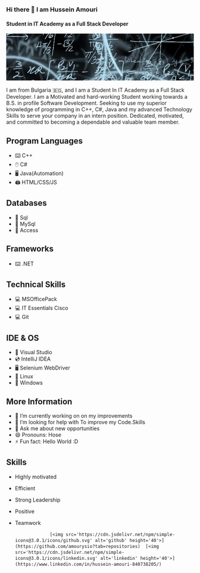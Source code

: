 ### Hi there 👋 I am Hussein Amouri
#### Student in IT Academy as a Full Stack Developer
![Student in IT Academy as a Full Stack Developer](https://github.com/amourysio/amourysio/blob/main/11.jpg)

I am from Bulgaria 🇧🇬, and I am a Student In IT Academy as a Full Stack Developer. I am a Motivated and hard-working Student working towards a B.S. in profile Software Development. Seeking to use my superior knowledge of programming in C++, C#, Java and my advanced Technology Skills to serve your company in an intern position. Dedicated, motivated, and committed to becoming a dependable and valuable team member.


## Program Languages
* ⌨️ C++
* 🖱️ C#
* 🖥️ Java(Automation)
* 🖨️ HTML/CSS/JS
## Databases
* 🧮 Sql
* 🧮 MySql
* 🧮 Access
## Frameworks
* ⌨️ .NET
## Technical Skills
* 💻 MSOfficePack
* 💻 IT Essentials Cisco
* 💻 Git
## IDE & OS
* 💽 Visual Studio
* 💿 IntelliJ IDEA
* 🖥️ Selenium WebDriver
* 📀 Linux
* 📀 Windows
## More Information
- 🔭 I’m currently working on on my improvements 
- 🤔 I’m looking for help with To improve my Code.Skills 
- 💬 Ask me about new opportunities 
- 😄 Pronouns: Hose 
- ⚡ Fun fact: Hello World :D 
## Skills
* Highly motivated
* Efficient
* Strong Leadership
* Positive
* Teamwork


                   [<img src='https://cdn.jsdelivr.net/npm/simple-icons@3.0.1/icons/github.svg' alt='github' height='40'>](https://github.com/amourysio?tab=repositories)  [<img src='https://cdn.jsdelivr.net/npm/simple-icons@3.0.1/icons/linkedin.svg' alt='linkedin' height='40'>](https://www.linkedin.com/in/hussein-amouri-840738205/)  

